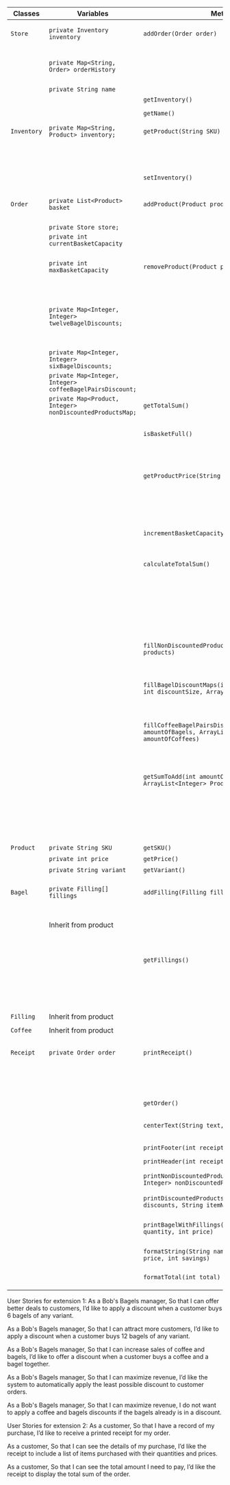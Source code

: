 
| Classes     | Variables                                                 | Methods                                                                                               | Scenario                                             | Outcomes                                                                                            |
|-------------|-----------------------------------------------------------|-------------------------------------------------------------------------------------------------------|------------------------------------------------------|-----------------------------------------------------------------------------------------------------|
| `Store`     | `private Inventory inventory`                             | `addOrder(Order order)`                                                                               | Argument is valid type                               | Add order to order history and return true                                                          |
|             | `private Map<String, Order> orderHistory`                 |                                                                                                       | Argument is not of type Order                        | Return false                                                                                        |
|             | `private String name`                                     |                                                                                                       |                                                      |                                                                                                     |
|             |                                                           | `getInventory()`                                                                                      |                                                      | Return inventory                                                                                    |
|             |                                                           |                                                                                                       |                                                      |                                                                                                     |
|             |                                                           | `getName()`                                                                                           |                                                      | Return name                                                                                         |
|             |                                                           |                                                                                                       |                                                      |                                                                                                     |
| `Inventory` | `private Map<String, Product> inventory;`                 | `getProduct(String SKU)`                                                                              | SKU is in the map                                    | Return product                                                                                      |
|             |                                                           |                                                                                                       | SkU is not in the map                                | Throw exception                                                                                     |
|             |                                                           |                                                                                                       |                                                      |                                                                                                     |
|             |                                                           | `setInventory()`                                                                                      |                                                      | Sets inventory                                                                                      |
|             |                                                           |                                                                                                       |                                                      |                                                                                                     |
| `Order`     | `private List<Product> basket`                            | `addProduct(Product product)`                                                                         | Argument is valid type                               | Add Product to basket, increment the currentBasketCapacity and return true                          |
|             | `private Store store;`                                    |                                                                                                       |                                                      |                                                                                                     |                                                                                                     | Basket is ful                                                                                       | Return false                                                                                        |
|             | `private int currentBasketCapacity`                       |                                                                                                       |                                                      |                                                                                                     |
|             | `private int maxBasketCapacity`                           | `removeProduct(Product product)`                                                                      | Argument is valid type                               | Remove Product from basket, decrement currentBasketCapacity and return true                         |
|             | `private Map<Integer, Integer> twelveBagelDiscounts;`     |                                                                                                       | Argument is valid type, product is not in the basket | Return false and write message                                                                      |
|             | `private Map<Integer, Integer> sixBagelDiscounts;`        |                                                                                                       |                                                      |                                                                                                     |
|             | `private Map<Integer, Integer> coffeeBagelPairsDiscount;` |                                                                                                       |                                                      |                                                                                                     |
|             | `private Map<Product, Integer> nonDiscountedProductsMap;` | `getTotalSum()`                                                                                       |                                                      | Return total sum                                                                                    |
|             |                                                           |                                                                                                       |                                                      |
|             |                                                           | `isBasketFull()`                                                                                      | Basket is ful                                        | Write message to console and return true                                                            |
|             |                                                           |                                                                                                       | Basket is not ful                                    | Return false                                                                                        |
|             |                                                           |                                                                                                       |                                                      |                                                                                                     |
|             |                                                           | `getProductPrice(String SKU)`                                                                         | Valid SKU                                            | Return product price                                                                                |
|             |                                                           |                                                                                                       | Invalid SKU                                          | Return -1 and write message                                                                         |
|             |                                                           |                                                                                                       | SKU is null                                          | Throw Exception                                                                                     |
|             |                                                           |                                                                                                       |                                                      |                                                                                                     |
|             |                                                           | `ìncrementBasketCapacity()`                                                                           |                                                      | Capacity is incremented                                                                             |
|             |                                                           |                                                                                                       |                                                      |                                                                                                     |
|             |                                                           | `calculateTotalSum()`                                                                                 | There are products in the basket                     | Return total sum and initialize the data structures needed to print the receipt                     |
|             |                                                           |                                                                                                       | There are no products in the basket                  | Return 0                                                                                            |
|             |                                                           |                                                                                                       |                                                      |                                                                                                     |
|             |                                                           | `fillNonDiscountedProducts(ArrayList<Product> products)`                                              |                                                      | Fills a map with discounted products and the quantity of that product                               |
|             |                                                           |                                                                                                       |                                                      |                                                                                                     |
|             |                                                           | `fillBagelDiscountMaps(int numberOfDiscounts, int discountSize, ArrayList<Product> bagels)`           |                                                      | Fills the discounted bagel maps with the quantity and price of the discounts                        |
|             |                                                           |                                                                                                       |                                                      |                                                                                                     |
|             |                                                           | `fillCoffeeBagelPairsDiscount(ArrayList<Product> amountOfBagels, ArrayList<Product> amountOfCoffees)` |                                                      | Fills the discounted bagel coffee pairs maps with the quantity and price of the discounts           |
|             |                                                           |                                                                                                       |                                                      |                                                                                                     |
|             |                                                           | `getSumToAdd(int amountOfBagels, ArrayList<Integer> ProductPrices)`                                   | If amount of products > 0                            | Return a sum of the remaining products prices after discounts are calculated (highest prices first) |
|             |                                                           |                                                                                                       | If amount of products not > 0                        | Return 0                                                                                            |
|             |                                                           |                                                                                                       |                                                      |                                                                                                     |
| `Product`   | `private String SKU`                                      | `getSKU()`                                                                                            |                                                      | Return the SKU                                                                                      |
|             | `private int price`                                       | `getPrice()`                                                                                          |                                                      | Return the price                                                                                    |
|             | `private String variant`                                  | `getVariant()`                                                                                        |                                                      | Return the variant                                                                                  |
|             |                                                           |                                                                                                       |                                                      |                                                                                                     |
| `Bagel`     | `private Filling[] fillings`                              | `addFilling(Filling filling)`                                                                         | Argument is valid type                               | Add filling to array and return true                                                                |
|             | Inherit from product                                      |                                                                                                       | Argument is not of type Filling                      | Return false                                                                                        |
|             |                                                           |                                                                                                       |                                                      |                                                                                                     |
|             |                                                           | `getFillings()`                                                                                       | There are fillings in the list                       | Return list of fillings                                                                             |
|             |                                                           |                                                                                                       | There are not fillings in the list                   | Return empty list                                                                                   |
| `Filling`   | Inherit from product                                      |                                                                                                       |                                                      |                                                                                                     |
|             |                                                           |                                                                                                       |                                                      |                                                                                                     |
| `Coffee`    | Inherit from product                                      |                                                                                                       |                                                      |                                                                                                     |
|             |                                                           |                                                                                                       |                                                      |                                                                                                     |
| `Receipt`   | `private Order order`                                     | `printReceipt()`                                                                                      | Total sum of order > 0                               | Print receipt and return true                                                                       |
|             |                                                           |                                                                                                       | Total sum of order == 0                              | Return false                                                                                        |
|             |                                                           |                                                                                                       |                                                      |                                                                                                     |
|             |                                                           | `getOrder()`                                                                                          |                                                      | Return order                                                                                        |
|             |                                                           |                                                                                                       |                                                      |                                                                                                     |
|             |                                                           | `centerText(String text, int width)`                                                                  |                                                      | Center header and footer text on the receipt                                                        |
|             |                                                           |                                                                                                       |                                                      |                                                                                                     |
|             |                                                           | `printFooter(int receiptWidth)`                                                                       |                                                      | Print footer to receipt                                                                             |
|             |                                                           |                                                                                                       |                                                      |                                                                                                     |
|             |                                                           | `printHeader(int receiptWidth)`                                                                       |                                                      | Print header to receipt                                                                             |
|             |                                                           |                                                                                                       |                                                      |                                                                                                     |
|             |                                                           | `printNonDiscountedProducts(Map<Product, Integer> nonDiscountedProductsMap)`                          |                                                      | Print non discounted products to receipt                                                            |
|             |                                                           |                                                                                                       |                                                      |                                                                                                     |
|             |                                                           | `printDiscountedProducts(Map<Integer, Integer> discounts, String itemName, int discountPrice)`        |                                                      | Print discounted products to receipt                                                                |
|             |                                                           |                                                                                                       |                                                      |                                                                                                     |
|             |                                                           | `printBagelWithFillings(Bagel bagel, int quantity, int price)`                                        |                                                      | Print a bagel that has filling in a different format to receipt                                     |
|             |                                                           |                                                                                                       |                                                      |                                                                                                     |
|             |                                                           | `formatString(String name, int quantity, int price, int savings)`                                     |                                                      | Return a formated string                                                                            |
|             |                                                           |                                                                                                       |                                                      |                                                                                                     |
|             |                                                           | `formatTotal(int total)`                                                                              |                                                      | Return the total sum formated                                                                       |
|             |                                                           |                                                                                                       |                                                      |                                                                                                     |


User Stories for extension 1:
As a Bob's Bagels manager,
So that I can offer better deals to customers, 
I’d like to apply a discount when a customer buys 6 bagels of any variant. 

As a Bob's Bagels manager,
So that I can attract more customers,
I’d like to apply a discount when a customer buys 12 bagels of any variant.  

As a Bob's Bagels manager,
So that I can increase sales of coffee and bagels,
I’d like to offer a discount when a customer buys a coffee and a bagel together.

As a Bob's Bagels manager,
So that I can maximize revenue,
I’d like the system to automatically apply the least possible discount to customer orders.

As a Bob's Bagels manager,
So that I can maximize revenue,
I do not want to apply a coffee and bagels discounts if the bagels already is in a discount.

User Stories for extension 2:
As a customer,
So that I have a record of my purchase,
I’d like to receive a printed receipt for my order.

As a customer,
So that I can see the details of my purchase,
I’d like the receipt to include a list of items purchased with their quantities and prices.

As a customer,
So that I can see the total amount I need to pay,
I’d like the receipt to display the total sum of the order.

